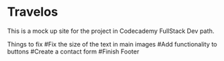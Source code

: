 # Travelos

This is a mock up site for the project in Codecademy FullStack Dev path. 

Things to fix
#Fix the size of the text in main images
#Add functionality to buttons
#Create a contact form
#Finish Footer
